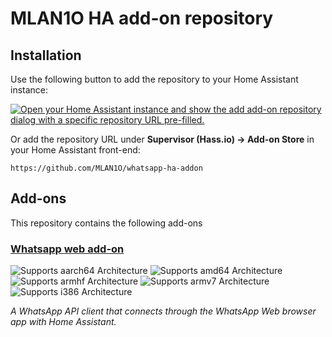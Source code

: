 # MLAN1O HA add-on repository

<!-- This repository can be used as a "blueprint" for add-on development to help you get started. -->

## Installation

Use the following button to add the repository to your Home Assistant instance:

[![Open your Home Assistant instance and show the add add-on repository dialog with a specific repository URL pre-filled.](https://my.home-assistant.io/badges/supervisor_add_addon_repository.svg)](https://my.home-assistant.io/redirect/supervisor_add_addon_repository/?repository_url=https://github.com/MLAN1O/whatsapp-ha-addon)

Or add the repository URL under **Supervisor (Hass.io) → Add-on Store** in your Home Assistant front-end:

    https://github.com/MLAN1O/whatsapp-ha-addon

## Add-ons

This repository contains the following add-ons

### [Whatsapp web add-on](./whatsapp)

![Supports aarch64 Architecture][aarch64-shield]
![Supports amd64 Architecture][amd64-shield]
![Supports armhf Architecture][armhf-shield]
![Supports armv7 Architecture][armv7-shield]
![Supports i386 Architecture][i386-shield]

_A WhatsApp API client that connects through the WhatsApp Web browser app with Home Assistant._

[aarch64-shield]: https://img.shields.io/badge/aarch64-yes-green.svg
[amd64-shield]: https://img.shields.io/badge/amd64-yes-green.svg
[armhf-shield]: https://img.shields.io/badge/armhf-yes-green.svg
[armv7-shield]: https://img.shields.io/badge/armv7-yes-green.svg
[i386-shield]: https://img.shields.io/badge/i386-yes-green.svg
